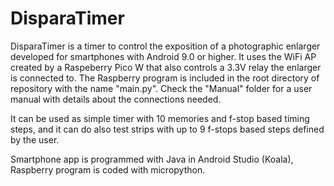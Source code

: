 # DisparaTimer

<p>DisparaTimer is a timer to control the exposition of a photographic enlarger developed for smartphones with Android 9.0 or higher. It uses the WiFi AP created by a Raspeberry Pico W that also controls a 3.3V relay the enlarger is connected to. The Raspberry program is included in the root directory of repository with the name "main.py". Check the "Manual" folder for a user manual with details about the connections needed.</p>
<p> It can be used as simple timer with 10 memories and f-stop based timing steps, and it can do also test strips with up to 9 f-stops based steps defined by the user.</p>
<p> Smartphone app is programmed with Java in Android Studio (Koala), Raspberry program is coded with micropython.</p>
